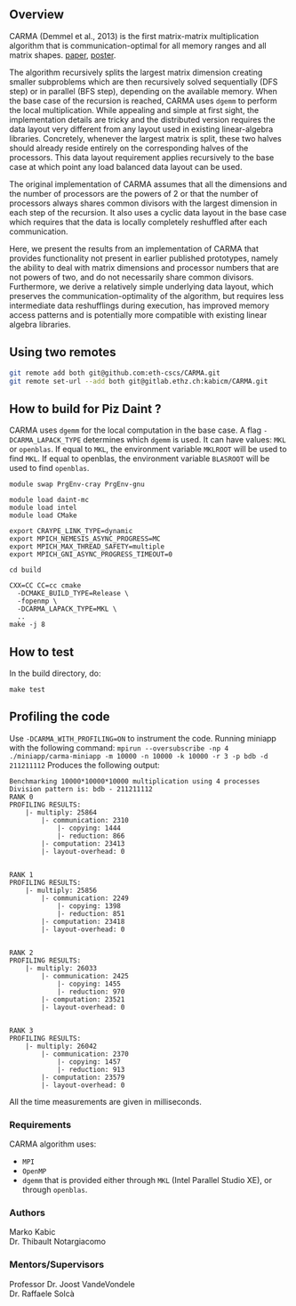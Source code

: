 ## Overview
CARMA (Demmel et al., 2013) is the first matrix-matrix multiplication algorithm that is communication-optimal for all memory ranges and all matrix shapes. [paper](http://www.eecs.berkeley.edu/Pubs/TechRpts/2012/EECS-2012-205.pdf), [poster](http://www.cs.berkeley.edu/~odedsc/papers/CARMA%20Poster-SC12).

The algorithm recursively splits the largest matrix dimension creating smaller subproblems which are then recursively solved sequentially (DFS step) or in parallel (BFS step), depending on the available memory. When the base case of the recursion is reached, CARMA uses `dgemm` to perform the local multiplication. While appealing and simple at first sight, the implementation details are tricky and the distributed version requires the data layout very different from any layout used in existing linear-algebra libraries. Concretely, whenever the largest matrix is split, these two halves should already reside entirely on the corresponding halves of the processors. This data layout requirement applies recursively to the base case at which point any load balanced data layout can be used.

The original implementation of CARMA assumes that all the dimensions and the number of processors are the powers of 2 or that the number of processors always shares common divisors with the largest dimension in each step of the recursion. It also uses a cyclic data layout in the base case which requires that the data is locally completely reshuffled after each communication.

Here, we present the results from an implementation of CARMA that provides functionality not present in earlier published prototypes, namely the ability to deal with matrix dimensions and processor numbers that are not powers of two, and do not necessarily share common divisors. Furthermore, we derive a relatively simple underlying data layout, which preserves the communication-optimality of the algorithm, but requires less intermediate data reshufflings during execution, has improved memory access patterns and is potentially more compatible with existing linear algebra libraries.

## Using two remotes

```sh
git remote add both git@github.com:eth-cscs/CARMA.git
git remote set-url --add both git@gitlab.ethz.ch:kabicm/CARMA.git
```

## How to build for Piz Daint ?

CARMA uses `dgemm` for the local computation in the base case. A flag `-DCARMA_LAPACK_TYPE` determines which `dgemm` is used. It can have values: `MKL` or `openblas`. If equal to `MKL`, the environment variable `MKLROOT` will be used to find `MKL`. If equal to openblas, the environment variable `BLASROOT` will be used to find `openblas`.

```
module swap PrgEnv-cray PrgEnv-gnu

module load daint-mc
module load intel
module load CMake

export CRAYPE_LINK_TYPE=dynamic
export MPICH_NEMESIS_ASYNC_PROGRESS=MC
export MPICH_MAX_THREAD_SAFETY=multiple
export MPICH_GNI_ASYNC_PROGRESS_TIMEOUT=0

cd build

CXX=CC CC=cc cmake
  -DCMAKE_BUILD_TYPE=Release \
  -fopenmp \
  -DCARMA_LAPACK_TYPE=MKL \
  ..
make -j 8
```

## How to test
In the build directory, do:
```
make test
```

## Profiling the code
Use `-DCARMA_WITH_PROFILING=ON` to instrument the code. Running miniapp with the following command:
```mpirun --oversubscribe -np 4 ./miniapp/carma-miniapp -m 10000 -n 10000 -k 10000 -r 3 -p bdb -d 211211112```
Produces the following output:
```
Benchmarking 10000*10000*10000 multiplication using 4 processes
Division pattern is: bdb - 211211112
RANK 0
PROFILING RESULTS:
    |- multiply: 25864
        |- communication: 2310
            |- copying: 1444
            |- reduction: 866
        |- computation: 23413
        |- layout-overhead: 0


RANK 1
PROFILING RESULTS:
    |- multiply: 25856
        |- communication: 2249
            |- copying: 1398
            |- reduction: 851
        |- computation: 23418
        |- layout-overhead: 0


RANK 2
PROFILING RESULTS:
    |- multiply: 26033
        |- communication: 2425
            |- copying: 1455
            |- reduction: 970
        |- computation: 23521
        |- layout-overhead: 0


RANK 3
PROFILING RESULTS:
    |- multiply: 26042
        |- communication: 2370
            |- copying: 1457
            |- reduction: 913
        |- computation: 23579
        |- layout-overhead: 0
```
All the time measurements are given in milliseconds.

### Requirements
CARMA algorithm uses:
  - `MPI`
  - `OpenMP`
  - `dgemm` that is provided either through `MKL` (Intel Parallel Studio XE), or through `openblas`.

### Authors
Marko Kabic \
Dr. Thibault Notargiacomo

### Mentors/Supervisors
Professor Dr. Joost VandeVondele \
Dr. Raffaele Solcà
